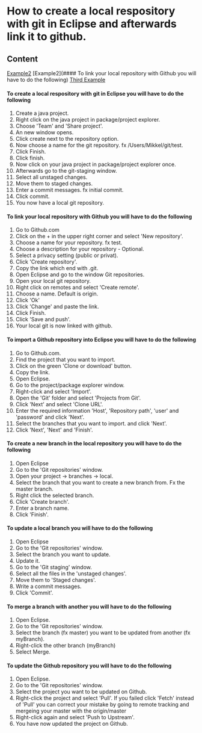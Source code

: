# How to create a local respository with git in Eclipse and afterwards link it to github.

## Content
[Example2](####-To-create-a-local-respository-with-git-in-Eclipse-you-will-have-to-do-the-following)
[Example2](#### To link your local repository with Github you will have to do the following)
[Third Example](#third-example)

#### To create a local respository with git in Eclipse you will have to do the following

1. Create a java project.
2. Right click on the java project in package/project explorer.
3. Choose 'Team' and 'Share project'.
4. An new window opens.
5. Click create next to the repository option.
6. Now choose a name for the git repository. fx /Users/Mikkel/git/test.
7. Click Finish.
8. Click finish.
9. Now click on your java project in package/project explorer once.
10. Afterwards go to the git-staging window.
11. Select all unstaged changes.
12. Move them to staged changes.
13. Enter a commit messages. fx initial commit.
14. Click commit.
15. You now have a local git repository.

#### To link your local repository with Github you will have to do the following

1. Go to Github.com
2. Click on the + in the upper right corner and select 'New repository'.
3. Choose a name for your repository. fx test.
4. Choose a description for your repository - Optional.
5. Select a privacy setting (public or privat).
6. Click 'Create repository'.
7. Copy the link which end with .git.
8. Open Eclipse and go to the window Git repositories.
9. Open your local git repository.
10. Right click on remotes and select 'Create remote'.
11. Choose a name. Default is origin.
12. Click 'Ok'
13. Click 'Change' and paste the link.
14. Click Finish.
15. Click 'Save and push'.
16. Your local git is now linked with github.

#### To import a Github repository into Eclipse you will have to do the following

1. Go to Github.com.
2. Find the project that you want to import.
3. Click on the green 'Clone or download' button.
4. Copy the link.
5. Open Eclipse.
6. Go to the project/package explorer window.
7. Right-click and select 'Import'.
8. Open the 'Git' folder and select 'Projects from Git'.
9. Click 'Next' and select 'Clone URL'.
10. Enter the required information 'Host', 'Repository path', 'user' and 'password' and click 'Next'.
11. Select the branches that you want to import. and click 'Next'.
12. Click 'Next', 'Next' and 'Finish'.
  
#### To create a new branch in the local repository you will have to do the following

1. Open Eclipse
2. Go to the 'Git repositories' window.
3. Open your project -> branches -> local.
4. Select the branch that you want to create a new branch from. Fx the master branch.
5. Right click the selected branch.
6. Click 'Create branch'. 
7. Enter a branch name.
8. Click 'Finish'.

#### To update a local branch you will have to do the following

1. Open Eclipse
2. Go to the 'Git repositories' window.
3. Select the branch you want to update.
4. Update it.
5. Go to the 'Git staging' window.
6. Select all the files in the 'unstaged changes'.
7. Move them to 'Staged changes'.
8. Write a commit messages.
9. Click 'Commit'.

#### To merge a branch with another you will have to do the following

1. Open Eclipse.
2. Go to the 'Git repositories' window.
3. Select the branch (fx master) you want to be updated from another (fx myBranch).
4. Right-click the other branch (myBranch)
5. Select Merge.

#### To update the Github repository you will have to do the following

1. Open Eclipse.
2. Go to the 'Git repositories' window.
3. Select the project you want to be updated on Github.
4. Right-click the project and select 'Pull'. If you failed click 'Fetch' instead of 'Pull' you can correct your mistake by going to remote tracking and mergeing your master with the origin/master
5. Right-click again and select 'Push to Upstream'.
6. You have now updated the project on Github.
